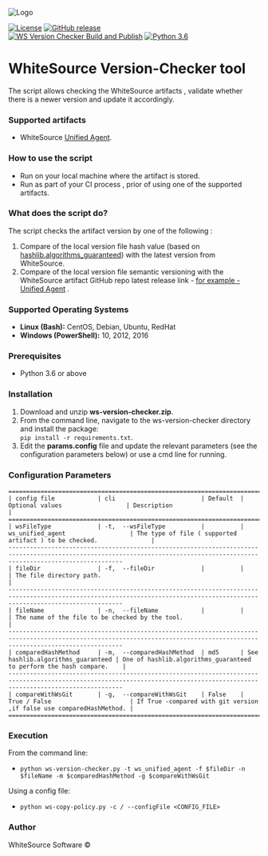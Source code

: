 ![Logo](https://whitesource-resources.s3.amazonaws.com/ws-sig-images/Whitesource_Logo_178x44.png)  

[![License](https://img.shields.io/badge/License-Apache%202.0-yellowgreen.svg)](https://opensource.org/licenses/Apache-2.0)
[![GitHub release](https://img.shields.io/github/release/whitesource-ps/wss-template.svg)](https://github.com/whitesource-ps/wss-template/releases/latest)  
[![WS Version Checker Build and Publish](https://github.com/whitesource-ps/ws-version-checker/actions/workflows/ci.yml/badge.svg)](https://github.com/whitesource-ps/ws-version-checker/actions/workflows/ci.yml)
[![Python 3.6](https://upload.wikimedia.org/wikipedia/commons/thumb/8/8c/Blue_Python_3.6%2B_Shield_Badge.svg/86px-Blue_Python_3.6%2B_Shield_Badge.svg.png)](https://www.python.org/downloads/release/python-360/)

# WhiteSource Version-Checker tool
The script allows checking the WhiteSource artifacts , validate whether there is a newer version and update it accordingly.
### Supported artifacts 
- WhiteSource [Unified Agent](https://whitesource.atlassian.net/wiki/spaces/WD/pages/804814917/Unified+Agent+Overview).

### How to use the script
- Run on your local machine where the artifact is stored.
- Run as part of your CI process , prior of using one of the supported artifacts.

### What does the script do?
The script checks the artifact version by one of the following :
1. Compare of the local version file hash value (based on [hashlib.algorithms_guaranteed](https://github.com/python/cpython/blob/main/Lib/hashlib.py)) with the latest version from WhiteSource.
2. Compare of the local version file semantic versioning with the WhiteSource artifact GitHub repo latest release link - [for example - Unified Agent](https://github.com/whitesource/unified-agent-distribution/releases) .

### Supported Operating Systems
- **Linux (Bash):**	CentOS, Debian, Ubuntu, RedHat
- **Windows (PowerShell):**	10, 2012, 2016

### Prerequisites
- Python 3.6 or above

### Installation
1. Download and unzip **ws-version-checker.zip**.
2. From the command line, navigate to the ws-version-checker directory and install the package:  
   `pip install -r requirements.txt`. 
3. Edit the **params.config** file and update the relevant parameters (see the configuration parameters below) or
   use a cmd line for running.
    
### Configuration Parameters
```
============================================================================================================================================================================
| config file            | cli                        | Default  | Optional values                  | Description                                                           |
============================================================================================================================================================================
| wsFileType             | -t,  --wsFileType          |          | ws_unified_agent                  | The type of file ( supported artifact ) to be checked.               |
----------------------------------------------------------------------------------------------------------------------------------------------------------------------------
| fileDir                | -f,  --fileDir             |          |                                   | The file directory path.                                             |
----------------------------------------------------------------------------------------------------------------------------------------------------------------------------
| fileName               | -n,  --fileName            |          |                                   | The name of the file to be checked by the tool.                      |
----------------------------------------------------------------------------------------------------------------------------------------------------------------------------
| comparedHashMethod     | -m,  --comparedHashMethod  | md5      | See hashlib.algorithms_guaranteed | One of hashlib.algorithms_guaranteed to perform the hash compare.    |
----------------------------------------------------------------------------------------------------------------------------------------------------------------------------
| compareWithWsGit       | -g,  --compareWithWsGit    | False    | True / False                      | If True -compared with git version ,if false use comparedHashMethod. |
============================================================================================================================================================================
```
 ### Execution
 From the command line:
 - `python ws-version-checker.py -t ws_unified_agent -f $fileDir -n $fileName -m $comparedHashMethod -g $compareWithWsGit`
 
 Using a config file:
 - `python ws-copy-policy.py -c / --configFile <CONFIG_FILE>`
 
### Author
WhiteSource Software ©